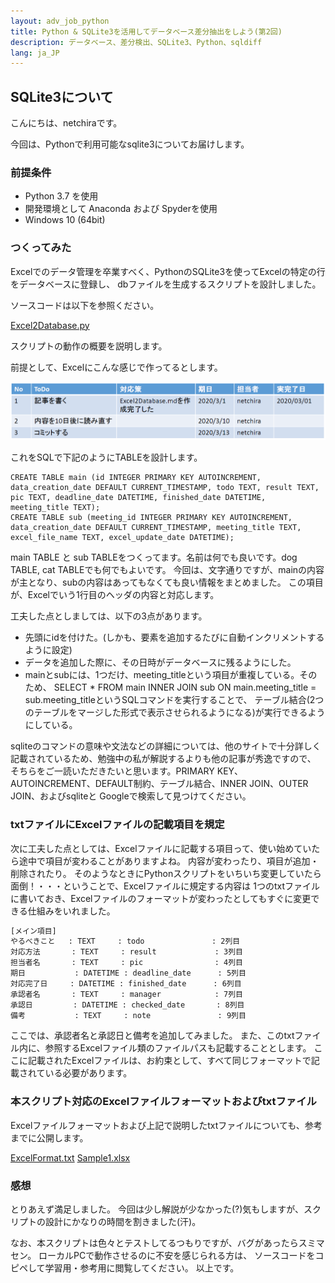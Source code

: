```yaml
---
layout: adv_job_python
title: Python & SQLite3を活用してデータベース差分抽出をしよう(第2回)
description: データベース、差分検出、SQLite3、Python、sqldiff
lang: ja_JP
---
```

## SQLite3について
こんにちは、netchiraです。

今回は、Pythonで利用可能なsqlite3についてお届けします。


### 前提条件
- Python 3.7 を使用
- 開発環境として Anaconda および Spyderを使用
- Windows 10 (64bit)

### つくってみた
Excelでのデータ管理を卒業すべく、PythonのSQLite3を使ってExcelの特定の行をデータベースに登録し、
dbファイルを生成するスクリプトを設計しました。 

ソースコードは以下を参照ください。

[Excel2Database.py](https://github.com/netchira/netchira.github.io/blob/master/python/Excel2Database.py)

スクリプトの動作の概要を説明します。

前提として、Excelにこんな感じで作ってるとします。

![ToDoTable](../picture/Excel2Database/ToDoTable.PNG)

これをSQLで下記のようにTABLEを設計します。

```
CREATE TABLE main (id INTEGER PRIMARY KEY AUTOINCREMENT, data_creation_date DEFAULT CURRENT_TIMESTAMP, todo TEXT, result TEXT, pic TEXT, deadline_date DATETIME, finished_date DATETIME, meeting_title TEXT);
CREATE TABLE sub (meeting_id INTEGER PRIMARY KEY AUTOINCREMENT, data_creation_date DEFAULT CURRENT_TIMESTAMP, meeting_title TEXT, excel_file_name TEXT, excel_update_date DATETIME);
```

main TABLE と sub TABLEをつくってます。名前は何でも良いです。dog TABLE, cat TABLEでも何でもよいです。
今回は、文字通りですが、mainの内容が主となり、subの内容はあってもなくても良い情報をまとめました。
この項目が、Excelでいう1行目のヘッダの内容と対応します。

工夫した点としましては、以下の3点があります。
 - 先頭にidを付けた。(しかも、要素を追加するたびに自動インクリメントするように設定)
 - データを追加した際に、その日時がデータベースに残るようにした。
 - mainとsubには、1つだけ、meeting_titleという項目が重複している。そのため、
SELECT * FROM main INNER JOIN sub ON main.meeting_title = sub.meeting_titleというSQLコマンドを実行することで、
テーブル結合(2つのテーブルをマージした形式で表示させられるようになる)が実行できるようにしている。

sqliteのコマンドの意味や文法などの詳細については、他のサイトで十分詳しく記載されているため、勉強中の私が解説するよりも他の記事が秀逸ですので、
そちらをご一読いただきたいと思います。PRIMARY KEY、AUTOINCREMENT、DEFAULT制約、テーブル結合、INNER JOIN、OUTER JOIN、およびsqliteと
Googleで検索して見つけてください。


### txtファイルにExcelファイルの記載項目を規定
次に工夫した点としては、Excelファイルに記載する項目って、使い始めていたら途中で項目が変わることがありますよね。
内容が変わったり、項目が追加・削除されたり。
そのようなときにPythonスクリプトをいちいち変更していたら面倒！・・・ということで、Excelファイルに規定する内容は
1つのtxtファイルに書いておき、Excelファイルのフォーマットが変わったとしてもすぐに変更できる仕組みをいれました。

```ExcelFormat.txt
[メイン項目]
やるべきこと   : TEXT     : todo               : 2列目
対応方法       : TEXT     : result             : 3列目
担当者名       : TEXT     : pic                : 4列目
期日           : DATETIME : deadline_date      : 5列目
対応完了日     : DATETIME : finished_date      : 6列目
承認者名       : TEXT     : manager            : 7列目
承認日         : DATETIME : checked_date       : 8列目
備考           : TEXT     : note               : 9列目
```

ここでは、承認者名と承認日と備考を追加してみました。
また、このtxtファイル内に、参照するExcelファイル類のファイルパスも記載することとします。
ここに記載されたExcelファイルは、お約束として、すべて同じフォーマットで記載されている必要があります。


### 本スクリプト対応のExcelファイルフォーマットおよびtxtファイル
Excelファイルフォーマットおよび上記で説明したtxtファイルについても、参考までに公開します。

[ExcelFormat.txt](https://github.com/netchira/netchira.github.io/blob/master/blog/picture/Excel2Database/ExcelFormat.txt)
[Sample1.xlsx](https://github.com/netchira/netchira.github.io/blob/master/blog/picture/Excel2Database/Sample1.xlsx)


### 感想
とりあえず満足しました。
今回は少し解説が少なかった(?)気もしますが、スクリプトの設計にかなりの時間を割きました(汗)。

なお、本スクリプトは色々とテストしてるつもりですが、バグがあったらスミマセン。 ローカルPCで動作させるのに不安を感じられる方は、
ソースコードをコピペして学習用・参考用に閲覧してください。
以上です。
